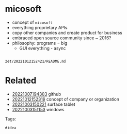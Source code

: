 # micosoft

- concept of `micosoft`
- everything proprietary APIs
- copy other companies and create product for business
- embraced open source community since ~ 2016?
- philosophy: programs = big
  - GUI everything - async

```
```

` zet/20221012152421/README.md `

# Related

- [20221007194303](/zet/20221007194303/README.md) github
- [20221012152319](/zet/20221012152319/README.md) concept of company or organization
- [20221003150221](/zet/20221003150221/README.md) surface tablet
- [20221003151153](/zet/20221003151153/README.md) windows

Tags:

    #idea
